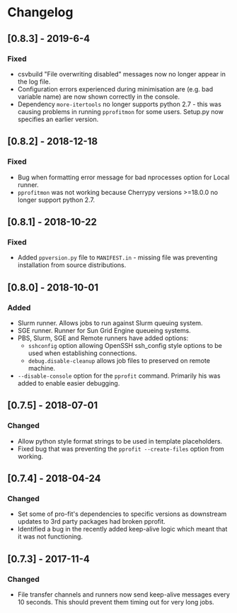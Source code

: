 # Changelog

## [0.8.3] - 2019-6-4
### Fixed
- csvbuild "File overwriting disabled" messages now no longer appear in the log file.
- Configuration errors experienced during minimisation are (e.g. bad variable name) are now shown correctly in the console.
- Dependency `more-itertools` no longer supports python 2.7 - this was causing problems in running `pprofitmon` for some users. Setup.py now specifies an earlier version. 


## [0.8.2] - 2018-12-18
### Fixed
- Bug when formatting error message for bad nprocesses option for Local runner.
- `pprofitmon` was not working because Cherrypy versions >=18.0.0 no longer support python 2.7.


## [0.8.1] - 2018-10-22
### Fixed
- Added `ppversion.py` file to `MANIFEST.in` - missing file was preventing installation from source distributions.


## [0.8.0] - 2018-10-01
### Added
- Slurm runner. Allows jobs to run against Slurm queuing system.
- SGE runner. Runner for Sun Grid Engine queueing systems.
- PBS, Slurm, SGE and Remote runners have added options: 
  + `sshconfig` option allowing OpenSSH ssh_config style options to be used when establishing connections.
  + `debug.disable-cleanup` allows job files to preserved on remote machine.
- `--disable-console` option for the `pprofit` command. Primarily his was added to enable easier debugging.


## [0.7.5] - 2018-07-01
### Changed
- Allow python style format strings to be used in template placeholders.
- Fixed bug that was preventing the `pprofit --create-files` option from working.

## [0.7.4] - 2018-04-24
### Changed
- Set some of pro-fit's dependencies to specific versions as downstream updates to 3rd party packages had broken pprofit.
- Identified a bug in the recently added keep-alive logic which meant that it was not functioning.

## [0.7.3] - 2017-11-4
### Changed
- File transfer channels and runners now send keep-alive messages every 10 seconds. This should prevent them timing out for very long jobs.

